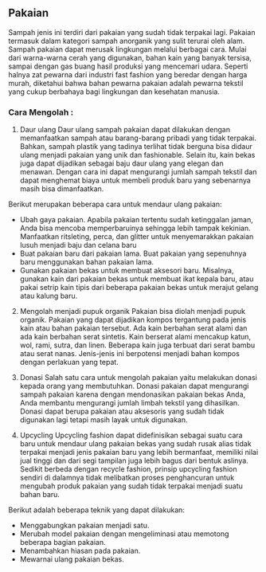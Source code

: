 ## Pakaian
Sampah jenis ini terdiri dari pakaian yang sudah tidak terpakai lagi. Pakaian termasuk dalam kategori sampah anorganik yang sulit terurai oleh alam. Sampah pakaian dapat merusak lingkungan melalui berbagai cara. Mulai dari warna-warna cerah yang digunakan, bahan kain yang banyak tersisa, sampai dengan gas buang hasil produksi yang mencemari udara. Seperti halnya zat pewarna dari industri fast fashion yang beredar dengan harga murah, diketahui bahwa bahan pewarna pakaian adalah pewarna tekstil yang cukup berbahaya bagi lingkungan dan kesehatan manusia. 

### Cara Mengolah :
1. Daur ulang
Daur ulang sampah pakaian dapat dilakukan dengan memanfaatkan sampah atau barang-barang pribadi yang tidak terpakai. Bahkan, sampah plastik yang tadinya terlihat tidak berguna bisa didaur ulang menjadi pakaian yang unik dan fashionable. Selain itu, kain bekas juga dapat dijadikan sebagai baju daur ulang yang elegan dan menawan. Dengan cara ini dapat mengurangi jumlah sampah tekstil dan dapat menghemat biaya untuk membeli produk baru yang sebenarnya masih bisa dimanfaatkan. 

Berikut merupakan beberapa cara untuk mendaur ulang pakaian:
- Ubah gaya pakaian. Apabila pakaian tertentu sudah ketinggalan jaman, Anda bisa mencoba memperbaruinya sehingga lebih tampak kekinian. Manfaatkan ritsleting, perca, dan glitter untuk menyemarakkan pakaian lusuh menjadi baju dan celana baru
- Buat pakaian baru dari pakaian lama. Buat pakaian yang sepenuhnya baru menggunakan bahan pakaian lama.
- Gunakan pakaian bekas untuk membuat aksesori baru. Misalnya, gunakan kain dari pakaian bekas untuk membuat ikat kepala baru, atau pakai setrip kain tipis dari beberapa pakaian bekas untuk merajut gelang atau kalung baru.

2. Mengolah menjadi pupuk organik
Pakaian bisa diolah menjadi pupuk organik. Pakaian yang dapat dijadikan kompos tergantung pada jenis kain atau bahan pakaian tersebut. Ada kain berbahan serat alami dan ada kain berbahan serat sintetis. Kain berserat alami mencakup katun, wol, rami, sutra, dan linen. Beberapa kain juga terbuat dari serat bambu atau serat nanas. Jenis-jenis ini berpotensi menjadi bahan kompos dengan perlakuan yang tepat. 

3. Donasi
Salah satu cara untuk mengolah pakaian yaitu melakukan donasi kepada orang yang membutuhkan. Donasi pakaian dapat mengurangi sampah pakaian karena dengan mendonasikan pakaian bekas Anda, Anda membantu mengurangi jumlah limbah tekstil yang dihasilkan. Donasi dapat berupa pakaian atau aksesoris yang sudah tidak digunakan lagi tetapi masih layak untuk digunakan.

4. Upcycling
Upcycling fashion dapat didefinisikan sebagai suatu cara baru untuk mendaur ulang pakaian bekas yang sudah rusak alias tidak terpakai menjadi jenis pakaian baru yang lebih bermanfaat, memiliki nilai jual tinggi dan dari segi tampilan juga lebih bagus dari bentuk aslinya. Sedikit berbeda dengan recycle fashion, prinsip upcycling fashion sendiri di dalamnya tidak melibatkan proses penghancuran untuk mengubah produk pakaian yang sudah tidak terpakai menjadi suatu bahan baru.

Berikut adalah beberapa teknik yang dapat dilakukan:
- Menggabungkan pakaian menjadi satu.
- Merubah model pakaian dengan mengeliminasi atau memotong beberapa bagian pakaian.
- Menambahkan hiasan pada pakaian.
- Mewarnai ulang pakaian bekas.
